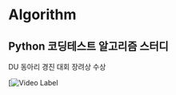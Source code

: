 # Algorithm

## Python 코딩테스트 알고리즘 스터디
DU 동아리 경진 대회 장려상 수상

[![Video Label]([https://youtu.be/uLR1RNqJ1Mw?t=0s](https://clipchamp.com/watch/m8kYG12dpdq))
